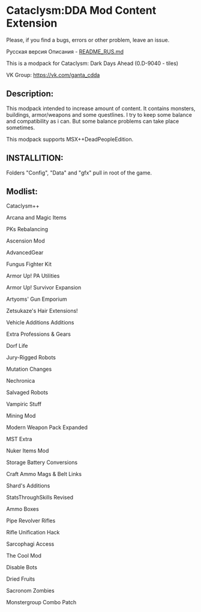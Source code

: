 # Cataclysm:DDA Mod Content Extension

Please, if you find a bugs, errors or other problem, leave an issue.

Русская версия Описания - [README_RUS.md](https://github.com/Adevald/Cataclysm_DDA_Mod_Content_Extension/blob/master/README_RUS.md)

This is a modpack for Cataclysm: Dark Days Ahead (0.D-9040 - tiles)

VK Group: https://vk.com/ganta_cdda

## Description:

This modpack intended to increase amount of content. It contains monsters, buildings, armor/weapons and some questlines. I try to keep some balance and compatibility as i can. But some balance problems can take place sometimes.
  
This modpack supports MSX++DeadPeopleEdition.


## INSTALLITION:

Folders "Config", "Data" and "gfx" pull in root of the game.




## Modlist:

  Cataclysm++
  
  Arcana and Magic Items
  
  PKs Rebalancing
  
  Ascension Mod
  
  AdvancedGear
  
  Fungus Fighter Kit
  
  Armor Up! PA Utilities
  
  Armor Up! Survivor Expansion
  
  Artyoms' Gun Emporium
  
  Zetsukaze's Hair Extensions!
  
  Vehicle Additions Additions
  
  Extra Professions & Gears
  
  Dorf Life
  
  Jury-Rigged Robots
  
  Mutation Changes
  
  Nechronica
  
  Salvaged Robots
  
  Vampiric Stuff
  
  Mining Mod
  
  Modern Weapon Pack Expanded
  
  MST Extra
  
  Nuker Items Mod
  
  Storage Battery Conversions
  
  Craft Ammo Mags & Belt Links
  
  Shard's Additions
  
  StatsThroughSkills Revised
  
  Ammo Boxes
  
  Pipe Revolver Rifles
  
  Rifle Unification Hack
  
  Sarcophagi Access
  
  The Cool Mod
  
  Disable Bots
  
  Dried Fruits
  
  Sacronom Zombies
  
  Monstergroup Combo Patch


